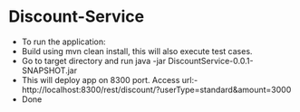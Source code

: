 # Discount-Service
- To run the application:
- Build using mvn clean install, this will also execute test cases.
- Go to target directory and run java -jar DiscountService-0.0.1-SNAPSHOT.jar
- This will deploy app on 8300 port. Access url:- http://localhost:8300/rest/discount/?userType=standard&amount=3000
- Done




